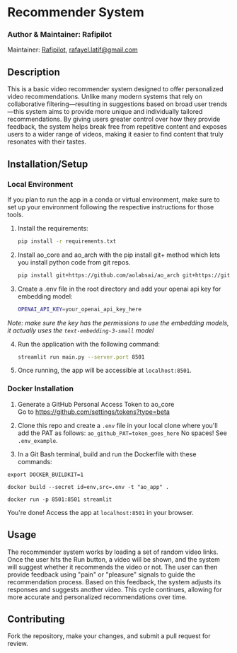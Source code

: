 # Recommender System
### Author & Maintainer: Rafipilot
Maintainer: [Rafipilot](https://github.com/Rafipilot), rafayel.latif@gmail.com


## Description
This is a basic video recommender system designed to offer personalized video recommendations. Unlike many modern systems that rely on collaborative filtering—resulting in suggestions based on broad user trends—this system aims to provide more unique and individually tailored recommendations. By giving users greater control over how they provide feedback, the system helps break free from repetitive content and exposes users to a wider range of videos, making it easier to find content that truly resonates with their tastes.

## Installation/Setup

### Local Environment
If you plan to run the app in a conda or virtual environment, make sure to set up your environment following the respective instructions for those tools.

1. Install the requirements:

    ```bash
    pip install -r requirements.txt
    ```

2. Install ao_core and ao_arch with the pip install git+ method which lets you install python code from git repos.

    ```bash
    pip install git+https://github.com/aolabsai/ao_arch git+https://github.com/aolabsai/ao_core
    ```

3. Create a .env file in the root directory and add your openai api key for embedding model:

    ```bash
    OPENAI_API_KEY=your_openai_api_key_here
    ```
*Note: make sure the key has the permissions to use the embedding models, it actually uses the `text-embedding-3-small` model*

4. Run the application with the following command:

    ```bash
    streamlit run main.py --server.port 8501
    ```

4. Once running, the app will be accessible at `localhost:8501`.


### Docker Installation

1) Generate a GitHub Personal Access Token to ao_core    
    Go to https://github.com/settings/tokens?type=beta

2) Clone this repo and create a `.env` file in your local clone where you'll add the PAT as follows:
    `ao_github_PAT=token_goes_here`
    No spaces! See `.env_example`.

3) In a Git Bash terminal, build and run the Dockerfile with these commands:
```shell
export DOCKER_BUILDKIT=1

docker build --secret id=env,src=.env -t "ao_app" .

docker run -p 8501:8501 streamlit
```
You're done! Access the app at `localhost:8501` in your browser.

## Usage

The recommender system works by loading a set of random video links. Once the user hits the Run button, a video will be shown, and the system will suggest whether it recommends the video or not. The user can then provide feedback using "pain" or "pleasure" signals to guide the recommendation process. Based on this feedback, the system adjusts its responses and suggests another video. This cycle continues, allowing for more accurate and personalized recommendations over time.


## Contributing

Fork the repository, make your changes, and submit a pull request for review. 



